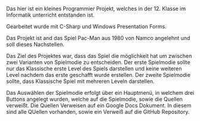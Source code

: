 Das hier ist ein kleines Programmier Projekt, welches in der 12. Klasse im Informatik unterricht entstanden ist.

Gearbeitet wurde mit C-Sharp und Windows Presentation Forms.

Das Projekt ist and das Spiel Pac-Man aus 1980 von Namco angelehnt und soll dieses Nachstellen.

Das Ziel des Projektes war, dass das Spiel die möglichkeit hat um zwischen zwei Varianten von Spielmodie zu entscheiden.
Der erste Spielmodie sollte nur das Klassische erste Level des Spiels darstellen und keine weiteren Level nachdem das erste geschafft wurde erstellen. 
Der zweite Spielmodie sollte, dass Klassische Spiel mit mehreren Leveln darstellen.

Das Auswählen der Spielmodie erfolgt über ein Hauptmenü, in welchem drei Buttons angelegt wurden, welche auf die Spielmodie, sowie die Quellen verweißt.
Die Quellen Verweisen auf ein Google Docs Dokument. In diesem sind alle QUellen vorhanden, sowie ein Verweiß auf die GitHub Repository.

